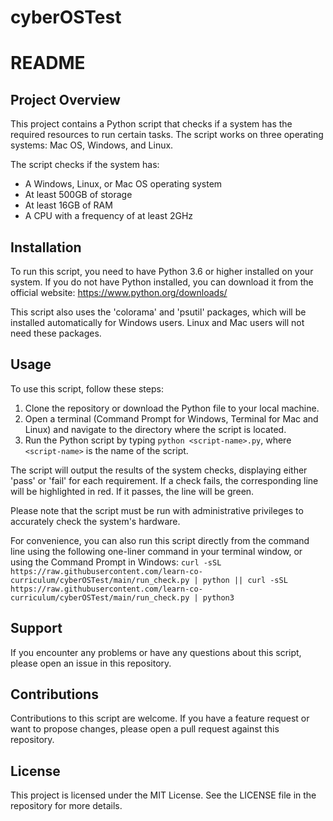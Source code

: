 # cyberOSTest

# README

## Project Overview

This project contains a Python script that checks if a system has the required resources to run certain tasks. The script works on three operating systems: Mac OS, Windows, and Linux.

The script checks if the system has:

- A Windows, Linux, or Mac OS operating system
- At least 500GB of storage
- At least 16GB of RAM
- A CPU with a frequency of at least 2GHz

## Installation

To run this script, you need to have Python 3.6 or higher installed on your system. If you do not have Python installed, you can download it from the official website: https://www.python.org/downloads/

This script also uses the 'colorama' and 'psutil' packages, which will be installed automatically for Windows users. Linux and Mac users will not need these packages.

## Usage

To use this script, follow these steps:

1. Clone the repository or download the Python file to your local machine.
2. Open a terminal (Command Prompt for Windows, Terminal for Mac and Linux) and navigate to the directory where the script is located.
3. Run the Python script by typing `python <script-name>.py`, where `<script-name>` is the name of the script.

The script will output the results of the system checks, displaying either 'pass' or 'fail' for each requirement. If a check fails, the corresponding line will be highlighted in red. If it passes, the line will be green.

Please note that the script must be run with administrative privileges to accurately check the system's hardware.

For convenience, you can also run this script directly from the command line using the following one-liner command in your terminal window, or using the Command Prompt in Windows:
```curl -sSL https://raw.githubusercontent.com/learn-co-curriculum/cyberOSTest/main/run_check.py | python || curl -sSL https://raw.githubusercontent.com/learn-co-curriculum/cyberOSTest/main/run_check.py | python3```

## Support

If you encounter any problems or have any questions about this script, please open an issue in this repository.

## Contributions

Contributions to this script are welcome. If you have a feature request or want to propose changes, please open a pull request against this repository.

## License

This project is licensed under the MIT License. See the LICENSE file in the repository for more details.
